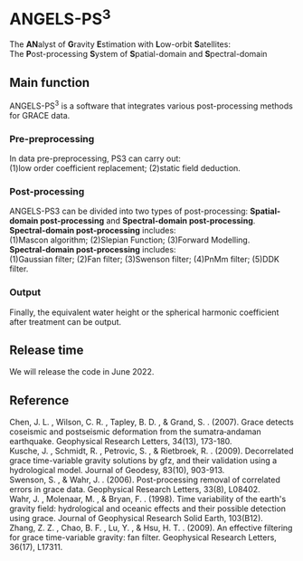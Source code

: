 # ANGELS-PS<sup>3</sup>
The **AN**alyst of **G**ravity **E**stimation with **L**ow-orbit **S**atellites:<br>
The **P**ost-processing **S**ystem of **S**patial-domain and **S**pectral-domain
## Main function
ANGELS-PS<sup>3</sup> is a software that integrates various post-processing methods for GRACE data.
### Pre-preprocessing
In data pre-preprocessing, PS3 can carry out: <br>
	(1)low order coefficient replacement; (2)static field deduction.<br>
### Post-processing
ANGELS-PS3 can be divided into two types of post-processing: **Spatial-domain post-processing** and **Spectral-domain post-processing**. <br>
**Spectral-domain post-processing** includes: <br>
	(1)Mascon algorithm; (2)Slepian Function; (3)Forward Modelling.<br>
**Spectral-domain post-processing** includes: <br>
	(1)Gaussian filter; (2)Fan filter; (3)Swenson filter; (4)PnMm filter; (5)DDK filter.<br>
### Output
Finally, the equivalent water height or the spherical harmonic coefficient after treatment can be output.
	
## Release time
We will release the code in June 2022.

## Reference
Chen, J. L. ,  Wilson, C. R. ,  Tapley, B. D. , &  Grand, S. . (2007). Grace detects coseismic and postseismic deformation from the sumatra‐andaman earthquake. Geophysical Research Letters, 34(13), 173-180.<br>
Kusche, J. ,  Schmidt, R. ,  Petrovic, S. , &  Rietbroek, R. . (2009). Decorrelated grace time-variable gravity solutions by gfz, and their validation using a hydrological model. Journal of Geodesy, 83(10), 903-913.<br>
Swenson, S. , &  Wahr, J. . (2006). Post-processing removal of correlated errors in grace data. Geophysical Research Letters, 33(8), L08402.<br>
Wahr, J. ,  Molenaar, M. , &  Bryan, F. . (1998). Time variability of the earth's gravity field: hydrological and oceanic effects and their possible detection using grace. Journal of Geophysical Research Solid Earth, 103(B12).<br>
Zhang, Z. Z. ,  Chao, B. F. ,  Lu, Y. , &  Hsu, H. T. . (2009). An effective filtering for grace time-variable gravity: fan filter. Geophysical Research Letters, 36(17), L17311.
